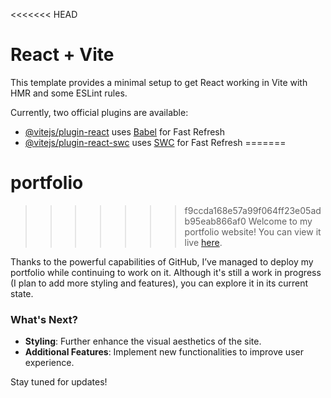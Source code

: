 <<<<<<< HEAD
# React + Vite

This template provides a minimal setup to get React working in Vite with HMR and some ESLint rules.

Currently, two official plugins are available:

- [@vitejs/plugin-react](https://github.com/vitejs/vite-plugin-react/blob/main/packages/plugin-react/README.md) uses [Babel](https://babeljs.io/) for Fast Refresh
- [@vitejs/plugin-react-swc](https://github.com/vitejs/vite-plugin-react-swc) uses [SWC](https://swc.rs/) for Fast Refresh
=======
# portfolio
>>>>>>> f9ccda168e57a99f064ff23e05adb95eab866af0
Welcome to my portfolio website! You can view it live [here](https://yabuz87.github.io/portfolio).

Thanks to the powerful capabilities of GitHub, I’ve managed to deploy my portfolio while continuing to work on it. Although it's still a work in progress (I plan to add more styling and features), you can explore it in its current state.

### What's Next?

- **Styling**: Further enhance the visual aesthetics of the site.
- **Additional Features**: Implement new functionalities to improve user experience.

Stay tuned for updates!

